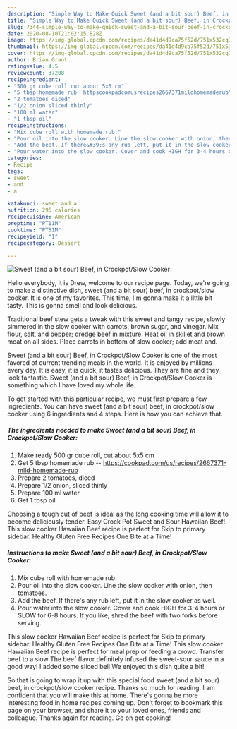```yaml
---
description: "Simple Way to Make Quick Sweet (and a bit sour) Beef, in Crockpot/Slow Cooker"
title: "Simple Way to Make Quick Sweet (and a bit sour) Beef, in Crockpot/Slow Cooker"
slug: 7344-simple-way-to-make-quick-sweet-and-a-bit-sour-beef-in-crockpot-slow-cooker
date: 2020-08-10T21:02:15.828Z
image: https://img-global.cpcdn.com/recipes/da41d4d9ca75f52d/751x532cq70/sweet-and-a-bit-sour-beef-in-crockpotslow-cooker-recipe-main-photo.jpg
thumbnail: https://img-global.cpcdn.com/recipes/da41d4d9ca75f52d/751x532cq70/sweet-and-a-bit-sour-beef-in-crockpotslow-cooker-recipe-main-photo.jpg
cover: https://img-global.cpcdn.com/recipes/da41d4d9ca75f52d/751x532cq70/sweet-and-a-bit-sour-beef-in-crockpotslow-cooker-recipe-main-photo.jpg
author: Brian Grant
ratingvalue: 4.5
reviewcount: 37208
recipeingredient:
- "500 gr cube roll cut about 5x5 cm"
- "5 tbsp homemade rub  httpscookpadcomusrecipes2667371mildhomemaderub"
- "2 tomatoes diced"
- "1/2 onion sliced thinly"
- "100 ml water"
- "1 tbsp oil"
recipeinstructions:
- "Mix cube roll with homemade rub."
- "Pour oil into the slow cooker. Line the slow cooker with onion, then tomatoes."
- "Add the beef. If there&#39;s any rub left, put it in the slow cooker as well."
- "Pour water into the slow cooker. Cover and cook HIGH for 3-4 hours or SLOW for 6-8 hours. If you like, shred the beef with two forks before serving."
categories:
- Recipe
tags:
- sweet
- and
- a

katakunci: sweet and a 
nutrition: 295 calories
recipecuisine: American
preptime: "PT11M"
cooktime: "PT51M"
recipeyield: "1"
recipecategory: Dessert

---
```



![Sweet (and a bit sour) Beef, in Crockpot/Slow Cooker](https://img-global.cpcdn.com/recipes/da41d4d9ca75f52d/751x532cq70/sweet-and-a-bit-sour-beef-in-crockpotslow-cooker-recipe-main-photo.jpg)

Hello everybody, it is Drew, welcome to our recipe page. Today, we're going to make a distinctive dish, sweet (and a bit sour) beef, in crockpot/slow cooker. It is one of my favorites. This time, I'm gonna make it a little bit tasty. This is gonna smell and look delicious.

Traditional beef stew gets a tweak with this sweet and tangy recipe, slowly simmered in the slow cooker with carrots, brown sugar, and vinegar. Mix flour, salt, and pepper; dredge beef in mixture. Heat oil in skillet and brown meat on all sides. Place carrots in bottom of slow cooker; add meat and.

Sweet (and a bit sour) Beef, in Crockpot/Slow Cooker is one of the most favored of current trending meals in the world. It is enjoyed by millions every day. It is easy, it is quick, it tastes delicious. They are fine and they look fantastic. Sweet (and a bit sour) Beef, in Crockpot/Slow Cooker is something which I have loved my whole life.


To get started with this particular recipe, we must first prepare a few ingredients. You can have sweet (and a bit sour) beef, in crockpot/slow cooker using 6 ingredients and 4 steps. Here is how you can achieve that.

<!--inarticleads1-->

##### The ingredients needed to make Sweet (and a bit sour) Beef, in Crockpot/Slow Cooker:

1. Make ready 500 gr cube roll, cut about 5x5 cm
1. Get 5 tbsp homemade rub -- https://cookpad.com/us/recipes/2667371-mild-homemade-rub
1. Prepare 2 tomatoes, diced
1. Prepare 1/2 onion, sliced thinly
1. Prepare 100 ml water
1. Get 1 tbsp oil


Choosing a tough cut of beef is ideal as the long cooking time will allow it to become deliciously tender. Easy Crock Pot Sweet and Sour Hawaiian Beef! This slow cooker Hawaiian Beef recipe is perfect for Skip to primary sidebar. Healthy Gluten Free Recipes One Bite at a Time! 

<!--inarticleads2-->

##### Instructions to make Sweet (and a bit sour) Beef, in Crockpot/Slow Cooker:

1. Mix cube roll with homemade rub.
1. Pour oil into the slow cooker. Line the slow cooker with onion, then tomatoes.
1. Add the beef. If there&#39;s any rub left, put it in the slow cooker as well.
1. Pour water into the slow cooker. Cover and cook HIGH for 3-4 hours or SLOW for 6-8 hours. If you like, shred the beef with two forks before serving.


This slow cooker Hawaiian Beef recipe is perfect for Skip to primary sidebar. Healthy Gluten Free Recipes One Bite at a Time! This slow cooker Hawaiian Beef recipe is perfect for meal prep or feeding a crowd. Transfer beef to a slow The beef flavor definitely infused the sweet-sour sauce in a good way! I added some sliced bell We enjoyed this dish quite a bit! 

So that is going to wrap it up with this special food sweet (and a bit sour) beef, in crockpot/slow cooker recipe. Thanks so much for reading. I am confident that you will make this at home. There's gonna be more interesting food in home recipes coming up. Don't forget to bookmark this page on your browser, and share it to your loved ones, friends and colleague. Thanks again for reading. Go on get cooking!

